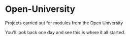 # Open-University
Projects carried out for modules from the Open University


You'll look back one day and see this is where it all started.
